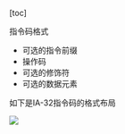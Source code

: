 [toc]

指令码格式

* 可选的指令前缀
* 操作码
* 可选的修饰符
* 可选的数据元素

如下是IA-32指令码的格式布局

![](/Users/chenyansong/Documents/note/images/linux/assemly/image-20200211181607448.png)

